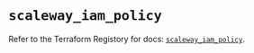 # `scaleway_iam_policy`

Refer to the Terraform Registory for docs: [`scaleway_iam_policy`](https://registry.terraform.io/providers/scaleway/scaleway/2.31.0/docs/resources/iam_policy).

